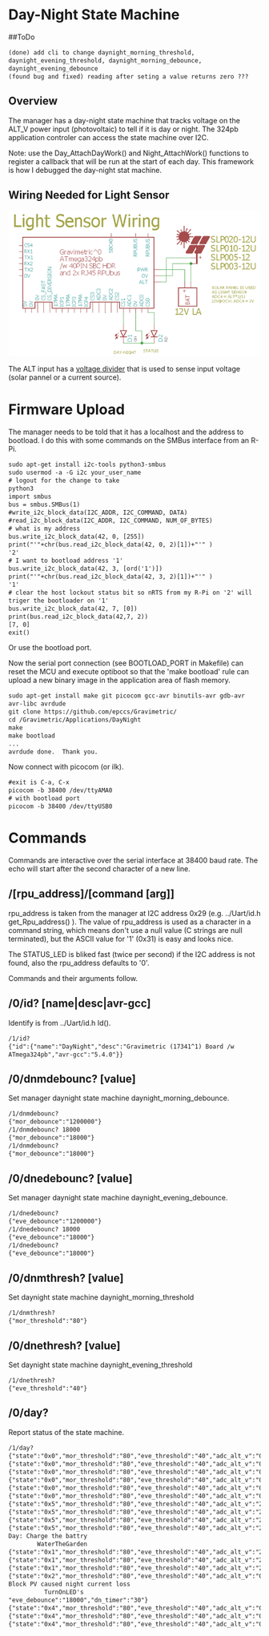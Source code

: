 # Day-Night State Machine

##ToDo

```
(done) add cli to change daynight_morning_threshold, daynight_evening_threshold, daynight_morning_debounce, daynight_evening_debounce
(found bug and fixed) reading after seting a value returns zero ???
```

## Overview

The manager has a day-night state machine that tracks voltage on the ALT_V power input (photovoltaic) to tell if it is day or night. The 324pb application controler can access the state machine over I2C.

Note: use the Day_AttachDayWork() and Night_AttachWork() functions to register a callback that will be run at the start of each day. This framework is how I debugged the day-night stat machine.


## Wiring Needed for Light Sensor

![Wiring](./Setup/LightSensorWiring.png)

The ALT input has a [voltage divider] that is used to sense input voltage (solar pannel or a current source).

[voltage divider]: https://en.wikipedia.org/wiki/Voltage_divider


# Firmware Upload

The manager needs to be told that it has a localhost and the address to bootload. I do this with some commands on the SMBus interface from an R-Pi.

``` 
sudo apt-get install i2c-tools python3-smbus
sudo usermod -a -G i2c your_user_name
# logout for the change to take
python3
import smbus
bus = smbus.SMBus(1)
#write_i2c_block_data(I2C_ADDR, I2C_COMMAND, DATA)
#read_i2c_block_data(I2C_ADDR, I2C_COMMAND, NUM_OF_BYTES)
# what is my address
bus.write_i2c_block_data(42, 0, [255])
print("'"+chr(bus.read_i2c_block_data(42, 0, 2)[1])+"'" )
'2'
# I want to bootload address '1'
bus.write_i2c_block_data(42, 3, [ord('1')])
print("'"+chr(bus.read_i2c_block_data(42, 3, 2)[1])+"'" )
'1'
# clear the host lockout status bit so nRTS from my R-Pi on '2' will triger the bootloader on '1'
bus.write_i2c_block_data(42, 7, [0])
print(bus.read_i2c_block_data(42,7, 2))
[7, 0]
exit()
```

Or use the bootload port.

Now the serial port connection (see BOOTLOAD_PORT in Makefile) can reset the MCU and execute optiboot so that the 'make bootload' rule can upload a new binary image in the application area of flash memory.

``` 
sudo apt-get install make git picocom gcc-avr binutils-avr gdb-avr avr-libc avrdude
git clone https://github.com/epccs/Gravimetric/
cd /Gravimetric/Applications/DayNight
make
make bootload
...
avrdude done.  Thank you.
``` 

Now connect with picocom (or ilk).


``` 
#exit is C-a, C-x
picocom -b 38400 /dev/ttyAMA0
# with bootload port
picocom -b 38400 /dev/ttyUSB0
``` 

# Commands

Commands are interactive over the serial interface at 38400 baud rate. The echo will start after the second character of a new line. 

## /\[rpu_address\]/\[command \[arg\]\]

rpu_address is taken from the manager at I2C address 0x29 (e.g. ../Uart/id.h get_Rpu_address() ). The value of rpu_address is used as a character in a command string, which means don't use a null value (C strings are null terminated), but the ASCII value for '1' (0x31) is easy and looks nice.

The STATUS_LED is bliked fast (twice per second) if the I2C address is not found, also the rpu_address defaults to '0'. 

Commands and their arguments follow.


## /0/id? \[name|desc|avr-gcc\]

Identify is from ../Uart/id.h Id().

``` 
/1/id?
{"id":{"name":"DayNight","desc":"Gravimetric (17341^1) Board /w ATmega324pb","avr-gcc":"5.4.0"}}
```


## /0/dnmdebounc? [value]

Set manager daynight state machine daynight_morning_debounce.

```
/1/dnmdebounc?
{"mor_debounce":"1200000"}
/1/dnmdebounc? 18000
{"mor_debounce":"18000"}
/1/dnmdebounc?
{"mor_debounce":"18000"}
```


## /0/dnedebounc? [value]

Set manager daynight state machine daynight_evening_debounce.

```
/1/dnedebounc?
{"eve_debounce":"1200000"}
/1/dnedebounc? 18000
{"eve_debounce":"18000"}
/1/dnedebounc?
{"eve_debounce":"18000"}
```


## /0/dnmthresh? [value]

Set daynight state machine daynight_morning_threshold

```
/1/dnmthresh?
{"mor_threshold":"80"}
```


## /0/dnethresh? [value]

Set daynight state machine daynight_evening_threshold

```
/1/dnethresh?
{"eve_threshold":"40"}
```


## /0/day?

Report status of the state machine.

``` 
/1/day?
{"state":"0x0","mor_threshold":"80","eve_threshold":"40","adc_alt_v":"0","mor_debounce":"18000","eve_debounce":"18000","dn_timer":"21638728"}
{"state":"0x0","mor_threshold":"80","eve_threshold":"40","adc_alt_v":"0","mor_debounce":"18000","eve_debounce":"18000","dn_timer":"21643726"}
{"state":"0x0","mor_threshold":"80","eve_threshold":"40","adc_alt_v":"0","mor_debounce":"18000","eve_debounce":"18000","dn_timer":"21648726"}
{"state":"0x0","mor_threshold":"80","eve_threshold":"40","adc_alt_v":"0","mor_debounce":"18000","eve_debounce":"18000","dn_timer":"21653726"}
{"state":"0x0","mor_threshold":"80","eve_threshold":"40","adc_alt_v":"0","mor_debounce":"18000","eve_debounce":"18000","dn_timer":"21658725"}
{"state":"0x0","mor_threshold":"80","eve_threshold":"40","adc_alt_v":"0","mor_debounce":"18000","eve_debounce":"18000","dn_timer":"21663725"}
{"state":"0x5","mor_threshold":"80","eve_threshold":"40","adc_alt_v":"239","mor_debounce":"18000","eve_debounce":"18000","dn_timer":"2885"}
{"state":"0x5","mor_threshold":"80","eve_threshold":"40","adc_alt_v":"239","mor_debounce":"18000","eve_debounce":"18000","dn_timer":"7885"}
{"state":"0x5","mor_threshold":"80","eve_threshold":"40","adc_alt_v":"239","mor_debounce":"18000","eve_debounce":"18000","dn_timer":"12885"}
{"state":"0x5","mor_threshold":"80","eve_threshold":"40","adc_alt_v":"239","mor_debounce":"18000","eve_debounce":"18000","dn_timer":"17885"}
Day: Charge the battry
        WaterTheGarden
{"state":"0x1","mor_threshold":"80","eve_threshold":"40","adc_alt_v":"239","mor_debounce":"18000","eve_debounce":"18000","dn_timer":"4884"}
{"state":"0x1","mor_threshold":"80","eve_threshold":"40","adc_alt_v":"239","mor_debounce":"18000","eve_debounce":"18000","dn_timer":"9884"}
{"state":"0x1","mor_threshold":"80","eve_threshold":"40","adc_alt_v":"238","mor_debounce":"18000","eve_debounce":"18000","dn_timer":"14884"}
{"state":"0x2","mor_threshold":"80","eve_threshold":"40","adc_alt_v":"0","mor_debounce":"18000",Night: Block PV caused night current loss
          TurnOnLED's
"eve_debounce":"18000","dn_timer":"30"}
{"state":"0x4","mor_threshold":"80","eve_threshold":"40","adc_alt_v":"0","mor_debounce":"18000","eve_debounce":"18000","dn_timer":"5014"}
{"state":"0x4","mor_threshold":"80","eve_threshold":"40","adc_alt_v":"0","mor_debounce":"18000","eve_debounce":"18000","dn_timer":"10014"}
{"state":"0x4","mor_threshold":"80","eve_threshold":"40","adc_alt_v":"0","mor_debounce":"18000","eve_debounce":"18000","dn_timer":"15014"}
```
